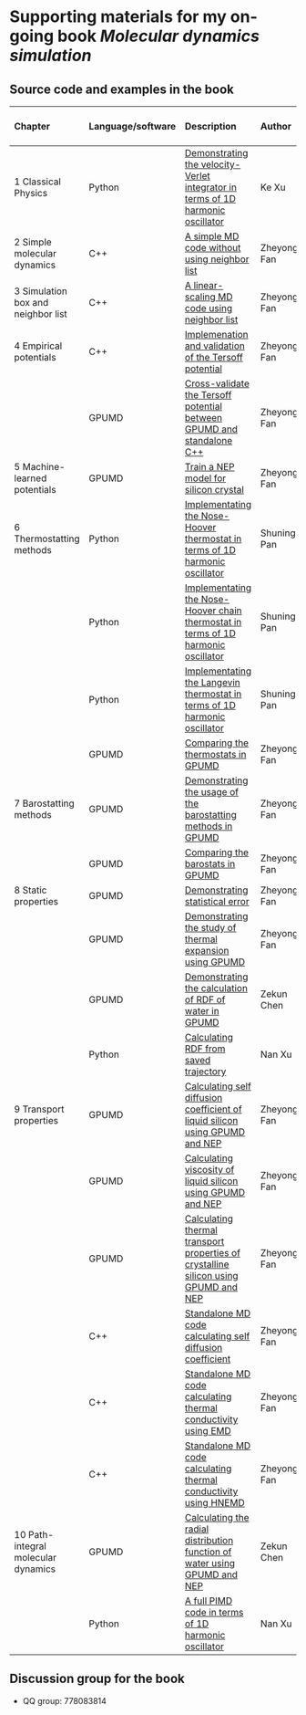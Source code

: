 # Supporting materials for my on-going book ***Molecular dynamics simulation***

## Source code and examples in the book

| Chapter  | Language/software  |  Description | Author | Discussed in the book? |
|:---------------|:---------------|:---------------|:---------------|:-------------|
| 1  Classical Physics | Python | [Demonstrating the velocity-Verlet integrator in terms of 1D harmonic oscillator](chapter-01-classical_physics/python-harmonic-oscillator) |  Ke Xu | Yes |
| 2  Simple molecular dynamics | C++ | [A simple MD code without using neighbor list](chapter-02-simple_md/cpp-simpleMD) | Zheyong  Fan | Yes |
| 3  Simulation box and neighbor list | C++ | [A linear-scaling MD code using neighbor list](chapter-03-linear_md/cpp-linearMD) | Zheyong  Fan| Yes |
| 4  Empirical potentials | C++ | [Implemenation and validation of the Tersoff potential](chapter-04-empirical_potentials/cpp-tersoff-validation) | Zheyong  Fan | Yes |
| | GPUMD | [Cross-validate the Tersoff potential between GPUMD and standalone C++](chapter-04-empirical_potentials/gpumd-tersoff) | Zheyong  Fan | Yes |
| 5  Machine-learned potentials | GPUMD | [Train a NEP model for silicon crystal](chapter-05-machine_learned_potentials/gpumd-nep-training-Si) | Zheyong  Fan | Yes |
| 6  Thermostatting methods | Python | [Implementating the Nose-Hoover thermostat in terms of 1D harmonic oscillator](chapter-06-thermostat/nh) | Shuning Pan | Yes |
| | Python | [Implementating the Nose-Hoover chain thermostat in terms of 1D harmonic oscillator](chapter-06-thermostat/nhc) | Shuning Pan | Yes |
| | Python | [Implementating the Langevin thermostat in terms of 1D harmonic oscillator](chapter-06-thermostat/langevin) | Shuning Pan | Yes |
| | GPUMD | [Comparing the thermostats in GPUMD](chapter-06-thermostat/compare_thermostat_speed) | Zheyong  Fan | Yes |
| 7  Barostatting methods | GPUMD | [Demonstrating the usage of the barostatting methods in GPUMD](chapter-07-barostat/npt_examples) | Zheyong  Fan | Yes |
| | GPUMD | [Comparing the barostats in GPUMD](chapter-07-barostat/compare_barostats) | Zheyong  Fan | Yes |
| 8  Static properties | GPUMD | [Demonstrating statistical error](chapter-08-static_properties/GPUMD_statistical_error) | Zheyong  Fan | Yes |
| | GPUMD | [Demonstrating the study of thermal expansion using GPUMD](chapter-08-static_properties/GPUMD_thermal_expansion) | Zheyong  Fan | Yes |
| | GPUMD | [Demonstrating the calculation of RDF of water in GPUMD](chapter-08-static_properties/GPUMD_Water_RDF) | Zekun Chen | Yes |
| | Python | [Calculating RDF from saved trajectory](chapter-08-static_properties/Python_RDF) | Nan Xu | Yes |
| 9 Transport properties | GPUMD | [Calculating self diffusion coefficient of liquid silicon using GPUMD and NEP](chapter-09-transport_properties/GPUMD_silicon_diffusion) | Zheyong  Fan | Yes |
| | GPUMD | [Calculating viscosity of liquid silicon using GPUMD and NEP](chapter-09-transport_properties/GPUMD_silicon_diffusion) | Zheyong  Fan | Yes |
| | GPUMD | [Calculating thermal transport properties of crystalline silicon using GPUMD and NEP](chapter-09-transport_properties/GPUMD_silicon_kappa) | Zheyong  Fan | Yes |
| | C++ | [Standalone MD code calculating self diffusion coefficient](chapter-09-transport_properties/cpp_diffusion_emd_standalone) | Zheyong  Fan | No |
| | C++ | [Standalone MD code calculating thermal conductivity using EMD](chapter-09-transport_properties/cpp_kappa_emd_standalone) | Zheyong  Fan | No |
| | C++ | [Standalone MD code calculating thermal conductivity using HNEMD](chapter-09-transport_properties/cpp_kappa_hnemd_standalone) | Zheyong  Fan | No |
| 10 Path-integral molecular dynamics | GPUMD | [Calculating the radial distribution function of water  using GPUMD and NEP](chapter-10-pimd/GPUMD_Water_RDF) | Zekun Chen | Yes |
| | Python | [A full PIMD code in terms of 1D harmonic oscillator](chapter-10-pimd/Python_PIMD) | Nan Xu | Yes |


## Discussion group for the book
* QQ group: 778083814



